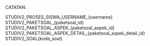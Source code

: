 CATATAN: 

STUDIV2_PROSES_SISWA_USERNAME_{username}
STUDIV2_PAKETSOAL_{paketsoal_id}
STUDIV2_PAKETSOAL_ASPEK_{paketsoal_aspek_id}
STUDIV2_PAKETSOAL_ASPEK_DETAIL_{paketsoal_aspek_detail_id}
STUDIV2_SOAL{kode_soal}